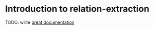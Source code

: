 # Introduction to relation-extraction

TODO: write [great documentation](http://jacobian.org/writing/great-documentation/what-to-write/)
